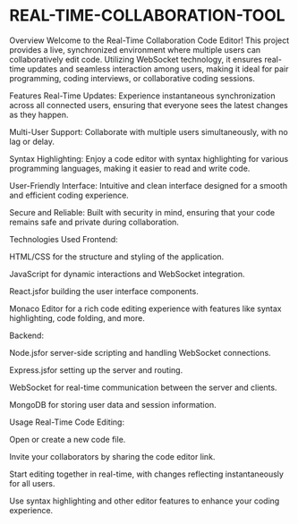 # REAL-TIME-COLLABORATION-TOOL
Overview
Welcome to the Real-Time Collaboration Code Editor! This project provides a live, synchronized environment where multiple users can collaboratively edit code. Utilizing WebSocket technology, it ensures real-time updates and seamless interaction among users, making it ideal for pair programming, coding interviews, or collaborative coding sessions.

Features
Real-Time Updates: Experience instantaneous synchronization across all connected users, ensuring that everyone sees the latest changes as they happen.

Multi-User Support: Collaborate with multiple users simultaneously, with no lag or delay.

Syntax Highlighting: Enjoy a code editor with syntax highlighting for various programming languages, making it easier to read and write code.

User-Friendly Interface: Intuitive and clean interface designed for a smooth and efficient coding experience.

Secure and Reliable: Built with security in mind, ensuring that your code remains safe and private during collaboration.

Technologies Used
Frontend:

HTML/CSS for the structure and styling of the application.

JavaScript for dynamic interactions and WebSocket integration.

React.jsfor building the user interface components.

Monaco Editor for a rich code editing experience with features like syntax highlighting, code folding, and more.

Backend:

Node.jsfor server-side scripting and handling WebSocket connections.

Express.jsfor setting up the server and routing.

WebSocket for real-time communication between the server and clients.

MongoDB for storing user data and session information.

Usage
Real-Time Code Editing:

Open or create a new code file.

Invite your collaborators by sharing the code editor link.

Start editing together in real-time, with changes reflecting instantaneously for all users.

Use syntax highlighting and other editor features to enhance your coding experience.
